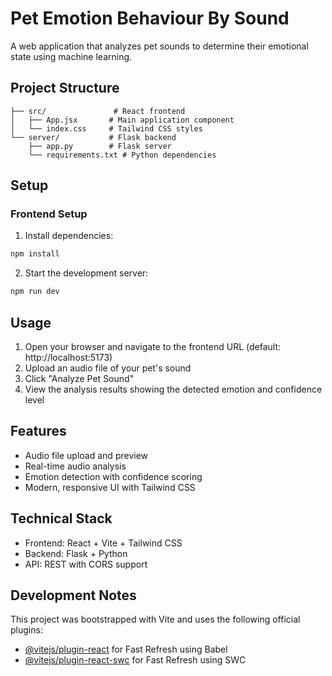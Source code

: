 # Pet Emotion Behaviour By Sound

A web application that analyzes pet sounds to determine their emotional state using machine learning.

## Project Structure

```
├── src/               # React frontend
│   ├── App.jsx       # Main application component
│   └── index.css     # Tailwind CSS styles
└── server/           # Flask backend
    ├── app.py        # Flask server
    └── requirements.txt # Python dependencies
```

## Setup

### Frontend Setup

1. Install dependencies:
```bash
npm install
```

2. Start the development server:
```bash
npm run dev
```

## Usage

1. Open your browser and navigate to the frontend URL (default: http://localhost:5173)
2. Upload an audio file of your pet's sound
3. Click "Analyze Pet Sound"
4. View the analysis results showing the detected emotion and confidence level

## Features

- Audio file upload and preview
- Real-time audio analysis
- Emotion detection with confidence scoring
- Modern, responsive UI with Tailwind CSS

## Technical Stack

- Frontend: React + Vite + Tailwind CSS
- Backend: Flask + Python
- API: REST with CORS support

## Development Notes

This project was bootstrapped with Vite and uses the following official plugins:
- [@vitejs/plugin-react](https://github.com/vitejs/vite-plugin-react/blob/main/packages/plugin-react) for Fast Refresh using Babel
- [@vitejs/plugin-react-swc](https://github.com/vitejs/vite-plugin-react/blob/main/packages/plugin-react-swc) for Fast Refresh using SWC
